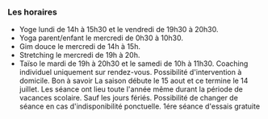 ### Les horaires
- Yoge lundi de 14h à 15h30 et le vendredi de 19h30 à 20h30.
- Yoga parent/enfant le mercredi de 0h30 à 10h30.
- Gim douce le mercredi de 14h à 15h.
- Stretching le mercredi de 19h à 20h.
- Taïso le mardi de 19h à 20h30 et le samedi de 10h à 11h30.
Coaching individuel uniquement sur rendez-vous. Possibilité d'intervention à domicile.
Bon à savoir
La saison débute le 15 aout et ce termine le 14 juillet.
Les séance ont lieu toute l'année même durant la période de vacances scolaire.
Sauf les jours fériés.
Possibilité de changer de séance en cas d'indisponibilité ponctuelle.
1ére séance d'essais gratuite